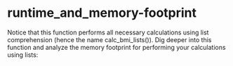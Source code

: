 # runtime_and_memory-footprint

Notice that this function performs all necessary calculations using list comprehension (hence the name calc_bmi_lists()). Dig deeper into this function and analyze the memory footprint for performing your calculations using lists:
